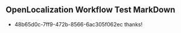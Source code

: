 ## OpenLocalization Workflow Test MarkDown
* 48b65d0c-7ff9-472b-8566-6ac305f062ec 
thanks!<!--HONumber=Mar16_HO2-->
